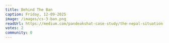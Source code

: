 ```yaml
---
title: Behind The Ban
caption: Friday, 12-09-2025
image: /images/cs-3-ban.png
readUrl: https://medium.com/pandeakshat-case-study/the-nepal-situation-behind-the-ban-censorship-control-and-citizen-244b9b584956
votes: 2
community: 0
---
```


